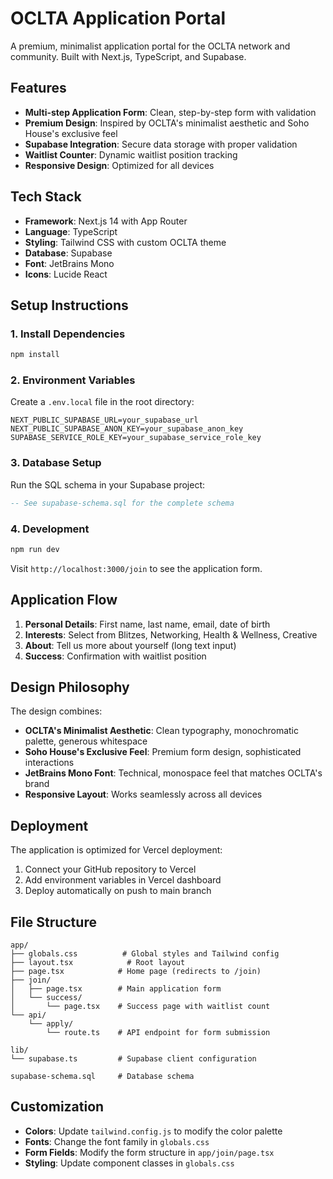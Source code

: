 # OCLTA Application Portal

A premium, minimalist application portal for the OCLTA network and community. Built with Next.js, TypeScript, and Supabase.

## Features

- **Multi-step Application Form**: Clean, step-by-step form with validation
- **Premium Design**: Inspired by OCLTA's minimalist aesthetic and Soho House's exclusive feel
- **Supabase Integration**: Secure data storage with proper validation
- **Waitlist Counter**: Dynamic waitlist position tracking
- **Responsive Design**: Optimized for all devices

## Tech Stack

- **Framework**: Next.js 14 with App Router
- **Language**: TypeScript
- **Styling**: Tailwind CSS with custom OCLTA theme
- **Database**: Supabase
- **Font**: JetBrains Mono
- **Icons**: Lucide React

## Setup Instructions

### 1. Install Dependencies

```bash
npm install
```

### 2. Environment Variables

Create a `.env.local` file in the root directory:

```env
NEXT_PUBLIC_SUPABASE_URL=your_supabase_url
NEXT_PUBLIC_SUPABASE_ANON_KEY=your_supabase_anon_key
SUPABASE_SERVICE_ROLE_KEY=your_supabase_service_role_key
```

### 3. Database Setup

Run the SQL schema in your Supabase project:

```sql
-- See supabase-schema.sql for the complete schema
```

### 4. Development

```bash
npm run dev
```

Visit `http://localhost:3000/join` to see the application form.

## Application Flow

1. **Personal Details**: First name, last name, email, date of birth
2. **Interests**: Select from Blitzes, Networking, Health & Wellness, Creative
3. **About**: Tell us more about yourself (long text input)
4. **Success**: Confirmation with waitlist position

## Design Philosophy

The design combines:
- **OCLTA's Minimalist Aesthetic**: Clean typography, monochromatic palette, generous whitespace
- **Soho House's Exclusive Feel**: Premium form design, sophisticated interactions
- **JetBrains Mono Font**: Technical, monospace feel that matches OCLTA's brand
- **Responsive Layout**: Works seamlessly across all devices

## Deployment

The application is optimized for Vercel deployment:

1. Connect your GitHub repository to Vercel
2. Add environment variables in Vercel dashboard
3. Deploy automatically on push to main branch

## File Structure

```
app/
├── globals.css          # Global styles and Tailwind config
├── layout.tsx            # Root layout
├── page.tsx            # Home page (redirects to /join)
├── join/
│   ├── page.tsx        # Main application form
│   └── success/
│       └── page.tsx    # Success page with waitlist count
└── api/
    └── apply/
        └── route.ts    # API endpoint for form submission

lib/
└── supabase.ts         # Supabase client configuration

supabase-schema.sql     # Database schema
```

## Customization

- **Colors**: Update `tailwind.config.js` to modify the color palette
- **Fonts**: Change the font family in `globals.css`
- **Form Fields**: Modify the form structure in `app/join/page.tsx`
- **Styling**: Update component classes in `globals.css`
